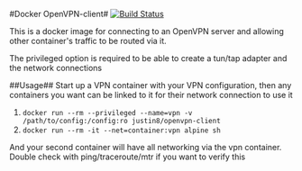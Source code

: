 #Docker OpenVPN-client#
[![Build Status](https://jenkins.dray.be/buildStatus/icon?job=docker_openvpn-client)](https://jenkins.dray.be/job/docker_openvpn-client)

This is a docker image for connecting to an OpenVPN server and allowing other container's traffic to be routed via it.

The privileged option is required to be able to create a tun/tap adapter and the network connections

##Usage##
Start up a VPN container with your VPN configuration, then any containers you want can be linked to it for their network connection to use it
1. `docker run --rm --privileged --name=vpn -v /path/to/config:/config:ro justin8/openvpn-client`
2. `docker run --rm -it --net=container:vpn alpine sh`

And your second container will have all networking via the vpn container. Double check with ping/traceroute/mtr if you want to verify this


